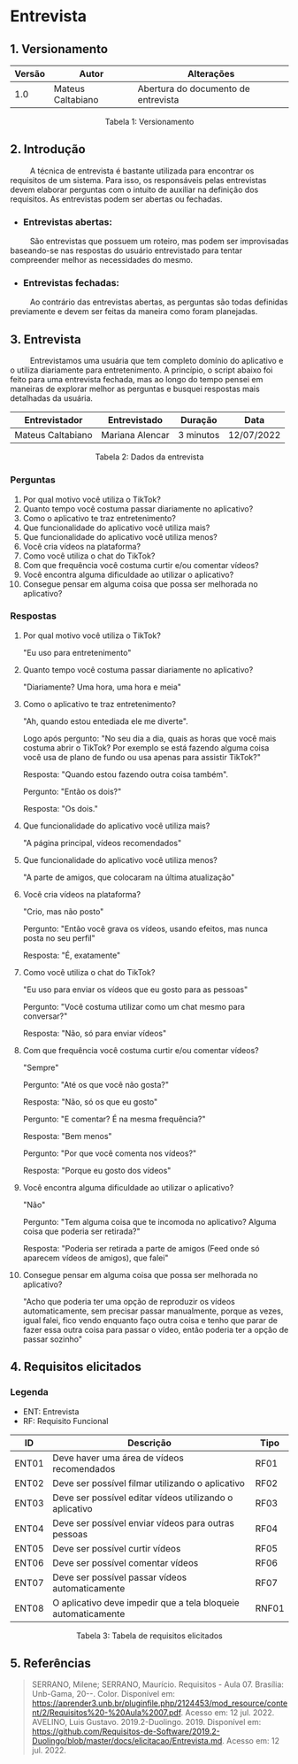 # Entrevista

## 1. Versionamento

| Versão | Autor             | Alterações                          |
| ------ | ----------------- | ----------------------------------- |
| 1.0    | Mateus Caltabiano | Abertura do documento de entrevista |
<div style="text-align: center">
<p>Tabela 1: Versionamento</p>
</div>

## 2. Introdução

&emsp; &emsp; A técnica de entrevista é bastante utilizada para encontrar os requisitos de um sistema. Para isso, os responsáveis pelas entrevistas devem elaborar perguntas com o intuito de auxiliar na definição dos requisitos. As entrevistas podem ser abertas ou fechadas.

* ### Entrevistas abertas:

&emsp; &emsp; São entrevistas que possuem um roteiro, mas podem ser improvisadas baseando-se nas respostas do usuário entrevistado para tentar compreender melhor as necessidades do mesmo.

* ### Entrevistas fechadas:

&emsp; &emsp; Ao contrário das entrevistas abertas, as perguntas são todas definidas previamente e devem ser feitas da maneira como foram planejadas. 

## 3. Entrevista

&emsp; &emsp; Entrevistamos uma usuária que tem completo domínio do aplicativo e o utiliza diariamente para entretenimento. A princípio, o script abaixo foi feito para uma entrevista fechada, mas ao longo do tempo pensei em maneiras de explorar melhor as perguntas e busquei respostas mais detalhadas da usuária.


| Entrevistador     | Entrevistado    | Duração | Data       |
| ----------------- | --------------- | ------- | ---------- |
| Mateus Caltabiano | Mariana Alencar |   3 minutos      | 12/07/2022 |
<div style="text-align: center">
<p>Tabela 2: Dados da entrevista</p>
</div>

### Perguntas

1.  Por qual motivo você utiliza o TikTok?
2.  Quanto tempo você costuma passar diariamente no aplicativo?
3.  Como o aplicativo te traz entretenimento?
4.  Que funcionalidade do aplicativo você utiliza mais?
5.  Que funcionalidade do aplicativo você utiliza menos?
6.  Você cria vídeos na plataforma?
7.  Como você utiliza o chat do TikTok?
8.  Com que frequência você costuma curtir e/ou comentar vídeos?
9.  Você encontra alguma dificuldade ao utilizar o aplicativo?
10.  Consegue pensar em alguma coisa que possa ser melhorada no aplicativo?

### Respostas

1. Por qual motivo você utiliza o TikTok?
    
    "Eu uso para entretenimento"

2. Quanto tempo você costuma passar diariamente no aplicativo?
    
    "Diariamente? Uma hora, uma hora e meia"
3. Como o aplicativo te traz entretenimento?
    
    "Ah, quando estou entediada ele me diverte". 

    Logo após pergunto: "No seu dia a dia, quais as horas que você mais costuma abrir o TikTok? Por exemplo se está fazendo alguma coisa você usa de plano de fundo ou usa apenas para assistir TikTok?" 

    Resposta: "Quando estou fazendo outra coisa também".

    Pergunto: "Então os dois?" 

    Resposta: "Os dois."
4. Que funcionalidade do aplicativo você utiliza mais?

    "A página principal, vídeos recomendados"
5. Que funcionalidade do aplicativo você utiliza menos?

    "A parte de amigos, que colocaram na última atualização"
6. Você cria vídeos na plataforma?

    "Crio, mas não posto"

    Pergunto: "Então você grava os vídeos, usando efeitos, mas nunca posta no seu perfil"

    Resposta: "É, exatamente"
7. Como você utiliza o chat do TikTok?

    "Eu uso para enviar os vídeos que eu gosto para as pessoas"

    Pergunto: "Você costuma utilizar como um chat mesmo para conversar?"
    
    Resposta: "Não, só para enviar vídeos"
8. Com que frequência você costuma curtir e/ou comentar vídeos?

    "Sempre"

    Pergunto: "Até os que você não gosta?"
    
    Resposta: "Não, só os que eu gosto"
    
    Pergunto: "E comentar? É na mesma frequência?"
    
    Resposta: "Bem menos"
    
    Pergunto: "Por que você comenta nos vídeos?"
    
    Resposta: "Porque eu gosto dos vídeos"
9. Você encontra alguma dificuldade ao utilizar o aplicativo?

    "Não"

    Pergunto: "Tem alguma coisa que te incomoda no aplicativo? Alguma coisa que poderia ser retirada?"

    Resposta: "Poderia ser retirada a parte de amigos (Feed onde só aparecem vídeos de amigos), que falei"

10. Consegue pensar em alguma coisa que possa ser melhorada no aplicativo?

    "Acho que poderia ter uma opção de reproduzir os vídeos automaticamente, sem precisar passar manualmente, porque as vezes, igual falei, fico vendo enquanto faço outra coisa e tenho que parar de fazer essa outra coisa para passar o vídeo, então poderia ter a opção de passar sozinho"

## 4. Requisitos elicitados

### Legenda

* ENT: Entrevista
* RF: Requisito Funcional

| ID    | Descrição                                                     | Tipo  |
| ----- | ------------------------------------------------------------- | ----- |
| ENT01 | Deve haver uma área de vídeos recomendados                    | RF01  |
| ENT02 | Deve ser possível filmar utilizando o aplicativo              | RF02  |
| ENT03 | Deve ser possível editar vídeos utilizando o aplicativo       | RF03  |
| ENT04 | Deve ser possível enviar vídeos para outras pessoas           | RF04  |
| ENT05 | Deve ser possível curtir vídeos                               | RF05  |
| ENT06 | Deve ser possível comentar vídeos                             | RF06  |
| ENT07 | Deve ser possível passar vídeos automaticamente               | RF07  |
| ENT08 | O aplicativo deve impedir que a tela bloqueie automaticamente | RNF01 |
<div style="text-align: center">
<p>Tabela 3: Tabela de requisitos elicitados</p>
</div>

## 5. Referências

>SERRANO, Milene; SERRANO, Maurício. Requisitos - Aula 07. Brasília: Unb-Gama, 20--. Color. Disponível em: https://aprender3.unb.br/pluginfile.php/2124453/mod_resource/content/2/Requisitos%20-%20Aula%2007.pdf. Acesso em: 12 jul. 2022.
>AVELINO, Luis Gustavo. 2019.2-Duolingo. 2019. Disponível em: https://github.com/Requisitos-de-Software/2019.2-Duolingo/blob/master/docs/elicitacao/Entrevista.md. Acesso em: 12 jul. 2022.